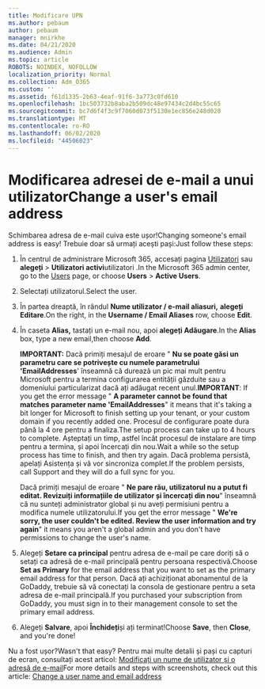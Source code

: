 ```yaml
---
title: Modificare UPN
ms.author: pebaum
author: pebaum
manager: mnirkhe
ms.date: 04/21/2020
ms.audience: Admin
ms.topic: article
ROBOTS: NOINDEX, NOFOLLOW
localization_priority: Normal
ms.collection: Adm_O365
ms.custom: ''
ms.assetid: f61d1335-2b63-4eaf-91f6-3a773c0fd610
ms.openlocfilehash: 1bc503732b8aba2b509dc48e97434c2d4bc55c65
ms.sourcegitcommit: bc7d6f4f3c9f7060d073f5130e1ec856e248d020
ms.translationtype: MT
ms.contentlocale: ro-RO
ms.lasthandoff: 06/02/2020
ms.locfileid: "44506023"
---
```

# <a name="change-a-users-email-address"></a><span data-ttu-id="bb2ae-102">Modificarea adresei de e-mail a unui utilizator</span><span class="sxs-lookup"><span data-stu-id="bb2ae-102">Change a user's email address</span></span>

<span data-ttu-id="bb2ae-103">Schimbarea adresa de e-mail cuiva este ușor!</span><span class="sxs-lookup"><span data-stu-id="bb2ae-103">Changing someone's email address is easy!</span></span> <span data-ttu-id="bb2ae-104">Trebuie doar să urmați acești pași:</span><span class="sxs-lookup"><span data-stu-id="bb2ae-104">Just follow these steps:</span></span>
  
1. <span data-ttu-id="bb2ae-105">În centrul de administrare Microsoft 365, accesați pagina [Utilizatori](https://go.microsoft.com/fwlink/p/?linkid=834822) sau **alegeți** \> **Utilizatori activi**utilizatori .</span><span class="sxs-lookup"><span data-stu-id="bb2ae-105">In the Microsoft 365 admin center, go to the [Users](https://go.microsoft.com/fwlink/p/?linkid=834822) page, or choose **Users** \> **Active Users**.</span></span>
    
2. <span data-ttu-id="bb2ae-106">Selectați utilizatorul.</span><span class="sxs-lookup"><span data-stu-id="bb2ae-106">Select the user.</span></span>
    
3. <span data-ttu-id="bb2ae-107">În partea dreaptă, în rândul **Nume utilizator / e-mail aliasuri,** **alegeți Editare**.</span><span class="sxs-lookup"><span data-stu-id="bb2ae-107">On the right, in the **Username / Email Aliases** row, choose **Edit**.</span></span>
    
4. <span data-ttu-id="bb2ae-108">În caseta **Alias,** tastați un e-mail nou, apoi **alegeți Adăugare**.</span><span class="sxs-lookup"><span data-stu-id="bb2ae-108">In the **Alias** box, type a new email,then choose **Add**.</span></span>
    
    <span data-ttu-id="bb2ae-109">**IMPORTANT:** Dacă primiți mesajul de eroare " **Nu se poate găsi un parametru care se potrivește cu numele parametrului 'EmailAddresses**' înseamnă că durează un pic mai mult pentru Microsoft pentru a termina configurarea entității găzduite sau a domeniului particularizat dacă ați adăugat recent unul.</span><span class="sxs-lookup"><span data-stu-id="bb2ae-109">**IMPORTANT**: If you get the error message " **A parameter cannot be found that matches parameter name 'EmailAddresses**" it means that it's taking a bit longer for Microsoft to finish setting up your tenant, or your custom domain if you recently added one.</span></span> <span data-ttu-id="bb2ae-110">Procesul de configurare poate dura până la 4 ore pentru a finaliza.</span><span class="sxs-lookup"><span data-stu-id="bb2ae-110">The setup process can take up to 4 hours to complete.</span></span> <span data-ttu-id="bb2ae-111">Așteptați un timp, astfel încât procesul de instalare are timp pentru a termina, și apoi încercați din nou.</span><span class="sxs-lookup"><span data-stu-id="bb2ae-111">Wait a while so the setup process has time to finish, and then try again.</span></span> <span data-ttu-id="bb2ae-112">Dacă problema persistă, apelați Asistența și vă vor sincroniza complet.</span><span class="sxs-lookup"><span data-stu-id="bb2ae-112">If the problem persists, call Support and they will do a full sync for you.</span></span>
    
    <span data-ttu-id="bb2ae-113">Dacă primiți mesajul de eroare " **Ne pare rău, utilizatorul nu a putut fi editat. Revizuiți informațiile de utilizator și încercați din nou**" înseamnă că nu sunteți administrator global și nu aveți permisiuni pentru a modifica numele utilizatorului.</span><span class="sxs-lookup"><span data-stu-id="bb2ae-113">If you get the error message " **We're sorry, the user couldn't be edited. Review the user information and try again**" it means you aren't a global admin and you don't have permissions to change the user's name.</span></span>
    
5. <span data-ttu-id="bb2ae-114">Alegeți **Setare ca principal** pentru adresa de e-mail pe care doriți să o setați ca adresă de e-mail principală pentru persoana respectivă.</span><span class="sxs-lookup"><span data-stu-id="bb2ae-114">Choose **Set as Primary** for the email address that you want to set as the primary email address for that person.</span></span> <span data-ttu-id="bb2ae-115">Dacă ați achiziționat abonamentul de la GoDaddy, trebuie să vă conectați la consola de gestionare pentru a seta adresa de e-mail principală.</span><span class="sxs-lookup"><span data-stu-id="bb2ae-115">If you purchased your subscription from GoDaddy, you must sign in to their management console to set the primary email address.</span></span> 
    
6. <span data-ttu-id="bb2ae-116">Alegeți **Salvare**, apoi **Închideți**și ați terminat!</span><span class="sxs-lookup"><span data-stu-id="bb2ae-116">Choose **Save**, then **Close**, and you're done!</span></span>
    
<span data-ttu-id="bb2ae-117">Nu a fost ușor?</span><span class="sxs-lookup"><span data-stu-id="bb2ae-117">Wasn't that easy?</span></span> <span data-ttu-id="bb2ae-118">Pentru mai multe detalii și pași cu capturi de ecran, consultați acest articol: [Modificați un nume de utilizator și o adresă de e-mail](https://docs.microsoft.com/microsoft-365/admin/add-users/change-a-user-name-and-email-address)</span><span class="sxs-lookup"><span data-stu-id="bb2ae-118">For more details and steps with screenshots, check out this article: [Change a user name and email address](https://docs.microsoft.com/microsoft-365/admin/add-users/change-a-user-name-and-email-address)</span></span>
  

